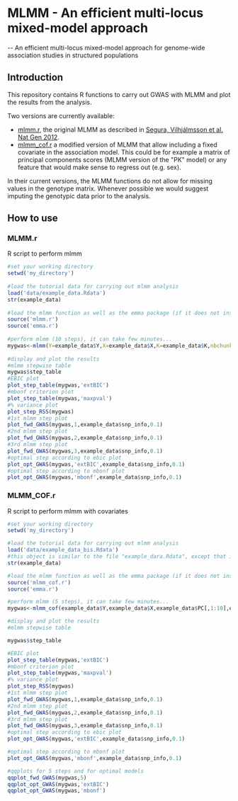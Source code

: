# MLMM - An efficient multi-locus mixed-model approach
--
An efficient multi-locus mixed-model approach for genome-wide association studies in structured populations

## Introduction

This repository contains R functions to carry out GWAS with MLMM and plot the results from the analysis.

Two versions are currently available:

* [mlmm.r](mlmm.r), the original MLMM as described in [Segura, Vilhjálmsson et al. Nat Gen 2012](http://www.nature.com/ng/journal/v44/n7/full/ng.2314.html).
* [mlmm_cof.r](mlmm_cof.r) a modified version of MLMM that allow including a fixed covariate in the association model. This could be for example a matrix of principal components scores (MLMM version of the "PK" model) or any feature that would make sense to regress out (e.g. sex).

In their current versions, the MLMM functions do not allow for missing values in the genotype matrix. Whenever possible we would suggest imputing the genotypic data prior to the analysis.

## How to use

### MLMM.r
R script to perform mlmm

```R
#set your working directory
setwd('my_directory')
 
#load the tutorial data for carrying out mlmm analysis
load('data/example_data.Rdata')
str(example_data)
 
#load the mlmm function as well as the emma package (if it does not install with your current R version, just download and source it, as recommended on the emma website).
source('mlmm.r')
source('emma.r')
 
#perform mlmm (10 steps), it can take few minutes...
mygwas<-mlmm(Y=example_data$Y,X=example_data$X,K=example_data$K,nbchunks=2,maxsteps=10)
 
#display and plot the results
#mlmm stepwise table
mygwas$step_table
#EBIC plot
plot_step_table(mygwas,'extBIC')
#mbonf criterion plot
plot_step_table(mygwas,'maxpval')
#% variance plot
plot_step_RSS(mygwas)
#1st mlmm step plot
plot_fwd_GWAS(mygwas,1,example_data$snp_info,0.1)
#2nd mlmm step plot
plot_fwd_GWAS(mygwas,2,example_data$snp_info,0.1)
#3rd mlmm step plot
plot_fwd_GWAS(mygwas,3,example_data$snp_info,0.1)
#optimal step according to ebic plot
plot_opt_GWAS(mygwas,'extBIC',example_data$snp_info,0.1)
#optimal step according to mbonf plot
plot_opt_GWAS(mygwas,'mbonf',example_data$snp_info,0.1)
```

### MLMM_COF.r
R script to perform mlmm with covariates

```R
#set your working directory
setwd('my_directory')

#load the tutorial data for carrying out mlmm analysis
load('data/example_data_bis.Rdata')
#this object is similar to the file "example_dara.Rdata", except that it also contains PCs scores of individuals to be used as covariate in mlmm ("PK" model)
str(example_data)

#load the mlmm function as well as the emma package (if it does not install with your current R version, just download and source it, as recommended on the emma website).
source('mlmm_cof.r')
source('emma.r')

#perform mlmm (5 steps), it can take few minutes...
mygwas<-mlmm_cof(example_data$Y,example_data$X,example_data$PC[,1:10],example_data$K,10,5)

#display and plot the results
#mlmm stepwise table

mygwas$step_table

#EBIC plot
plot_step_table(mygwas,'extBIC')
#mbonf criterion plot
plot_step_table(mygwas,'maxpval')
#% variance plot
plot_step_RSS(mygwas)
#1st mlmm step plot
plot_fwd_GWAS(mygwas,1,example_data$snp_info,0.1)
#2nd mlmm step plot
plot_fwd_GWAS(mygwas,2,example_data$snp_info,0.1)
#3rd mlmm step plot
plot_fwd_GWAS(mygwas,3,example_data$snp_info,0.1)
#optimal step according to ebic plot
plot_opt_GWAS(mygwas,'extBIC',example_data$snp_info,0.1)

#optimal step according to mbonf plot
plot_opt_GWAS(mygwas,'mbonf',example_data$snp_info,0.1)

#qqplots for 5 steps and for optimal models
qqplot_fwd_GWAS(mygwas,5)
qqplot_opt_GWAS(mygwas,'extBIC')
qqplot_opt_GWAS(mygwas,'mbonf')
```
